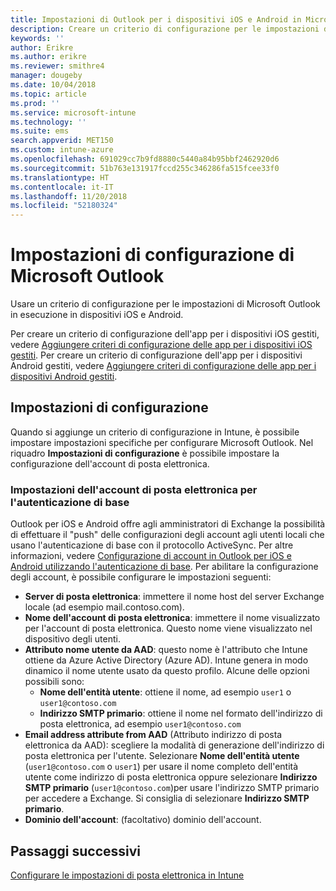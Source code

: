 ```yaml
---
title: Impostazioni di Outlook per i dispositivi iOS e Android in Microsoft Intune
description: Creare un criterio di configurazione per le impostazioni di Microsoft Outlook in esecuzione in dispositivi iOS e Android.
keywords: ''
author: Erikre
ms.author: erikre
ms.reviewer: smithre4
manager: dougeby
ms.date: 10/04/2018
ms.topic: article
ms.prod: ''
ms.service: microsoft-intune
ms.technology: ''
ms.suite: ems
search.appverid: MET150
ms.custom: intune-azure
ms.openlocfilehash: 691029cc7b9fd8880c5440a84b95bbf2462920d6
ms.sourcegitcommit: 51b763e131917fccd255c346286fa515fcee33f0
ms.translationtype: HT
ms.contentlocale: it-IT
ms.lasthandoff: 11/20/2018
ms.locfileid: "52180324"
---
```

# <a name="microsoft-outlook-configuration-settings"></a>Impostazioni di configurazione di Microsoft Outlook 

Usare un criterio di configurazione per le impostazioni di Microsoft Outlook in esecuzione in dispositivi iOS e Android. 

Per creare un criterio di configurazione dell'app per i dispositivi iOS gestiti, vedere [Aggiungere criteri di configurazione delle app per i dispositivi iOS gestiti](app-configuration-policies-use-ios.md). Per creare un criterio di configurazione dell'app per i dispositivi Android gestiti, vedere [Aggiungere criteri di configurazione delle app per i dispositivi Android gestiti](app-configuration-policies-use-android.md). 

## <a name="configuration-settings"></a>Impostazioni di configurazione

Quando si aggiunge un criterio di configurazione in Intune, è possibile impostare impostazioni specifiche per configurare Microsoft Outlook. Nel riquadro **Impostazioni di configurazione** è possibile impostare la configurazione dell'account di posta elettronica.

### <a name="basic-authentication-email-account-settings"></a>Impostazioni dell'account di posta elettronica per l'autenticazione di base
Outlook per iOS e Android offre agli amministratori di Exchange la possibilità di effettuare il "push" delle configurazioni degli account agli utenti locali che usano l'autenticazione di base con il protocollo ActiveSync. Per altre informazioni, vedere [Configurazione di account in Outlook per iOS e Android utilizzando l'autenticazione di base](https://docs.microsoft.com/Exchange/clients/outlook-for-ios-and-android/account-setup). Per abilitare la configurazione degli account, è possibile configurare le impostazioni seguenti:

- **Server di posta elettronica**: immettere il nome host del server Exchange locale (ad esempio mail.contoso.com).
- **Nome dell'account di posta elettronica**: immettere il nome visualizzato per l'account di posta elettronica. Questo nome viene visualizzato nel dispositivo degli utenti.
- **Attributo nome utente da AAD**: questo nome è l'attributo che Intune ottiene da Azure Active Directory (Azure AD). Intune genera in modo dinamico il nome utente usato da questo profilo. Alcune delle opzioni possibili sono:
  - **Nome dell'entità utente**: ottiene il nome, ad esempio `user1` o `user1@contoso.com`
  - **Indirizzo SMTP primario**: ottiene il nome nel formato dell'indirizzo di posta elettronica, ad esempio `user1@contoso.com`
- **Email address attribute from AAD** (Attributo indirizzo di posta elettronica da AAD): scegliere la modalità di generazione dell'indirizzo di posta elettronica per l'utente. Selezionare **Nome dell'entità utente** (`user1@contoso.com` o `user1`) per usare il nome completo dell'entità utente come indirizzo di posta elettronica oppure selezionare **Indirizzo SMTP primario** (`user1@contoso.com`)per usare l'indirizzo SMTP primario per accedere a Exchange. Si consiglia di selezionare **Indirizzo SMTP primario**.
- **Dominio dell'account**: (facoltativo) dominio dell'account.

## <a name="next-steps"></a>Passaggi successivi
[Configurare le impostazioni di posta elettronica in Intune](email-settings-configure.md)

